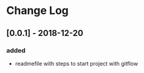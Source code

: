 # Change Log

## [0.0.1] - 2018-12-20

### added
- readmefile with steps to start project with gitflow 
